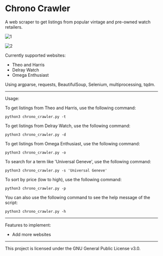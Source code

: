 # Chrono Crawler

A web scraper to get listings from popular vintage and pre-owned watch retailers.

![1](https://user-images.githubusercontent.com/85356197/212807279-354e0bec-8cd4-4609-823c-896772a4a365.png)

![2](https://user-images.githubusercontent.com/85356197/212807582-aa150e7a-1670-47b6-aeb8-8e597198dc6c.png)

Currently supported websites:
- Theo and Harris
- Delray Watch
- Omega Enthusiast

Using argparse, requests, BeautifulSoup, Selenium, multiprocessing, tqdm.

***

Usage:

To get listings from Theo and Harris, use the following command:

```python3 chrono_crawler.py -t```

To get listings from Delray Watch, use the following command:

```python3 chrono_crawler.py -d```

To get listings from Omega Enthusiast, use the following command:

```python3 chrono_crawler.py -o```

To search for a term like 'Universal Geneve', use the following command:

```python3 chrono_crawler.py -s 'Universal Geneve'```

To sort by price (low to high), use the following command:

```python3 chrono_crawler.py -p```

You can also use the following command to see the help message of the script:

```python3 chrono_crawler.py -h```

***

Features to implement:
- Add more websites

***

This project is licensed under the GNU General Public License v3.0.
